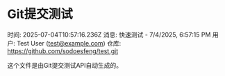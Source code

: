 # Git提交测试
        
时间: 2025-07-04T10:57:16.236Z
消息: 快速测试 - 7/4/2025, 6:57:15 PM
用户: Test User (test@example.com)
仓库: https://github.com/sodoesfeng/test.git

这个文件是由Git提交测试API自动生成的。
